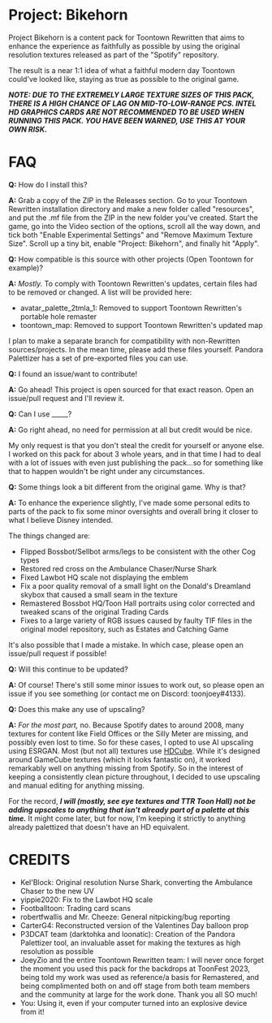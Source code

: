 # Project: Bikehorn

Project Bikehorn is a content pack for Toontown Rewritten that aims to enhance the experience as faithfully as possible by using the original resolution textures released as part of the "Spotify" repository.

The result is a near 1:1 idea of what a faithful modern day Toontown could've looked like, staying as true as possible to the original game.

***NOTE: DUE TO THE EXTREMELY LARGE TEXTURE SIZES OF THIS PACK, THERE IS A HIGH CHANCE OF LAG ON MID-TO-LOW-RANGE PCS. INTEL HD GRAPHICS CARDS ARE NOT RECOMMENDED TO BE USED WHEN RUNNING THIS PACK. YOU HAVE BEEN WARNED, USE THIS AT YOUR OWN RISK.***

# FAQ

**Q:** How do I install this?

**A:** Grab a copy of the ZIP in the Releases section. Go to your Toontown Rewritten installation directory and make a new folder called "resources", and put the .mf file from the ZIP in the new folder you've created. Start the game, go into the Video section of the options, scroll all the way down, and tick both "Enable Experimental Settings" and "Remove Maximum Texture Size". Scroll up a tiny bit, enable "Project: Bikehorn", and finally hit "Apply".

**Q:** How compatible is this source with other projects (Open Toontown for example)?

**A:** *Mostly.* To comply with Toontown Rewritten's updates, certain files had to be removed or changed. A list will be provided here:

* avatar_palette_2tmla_1: Removed to support Toontown Rewritten's portable hole remaster
* toontown_map: Removed to support Toontown Rewritten's updated map

I plan to make a separate branch for compatibility with non-Rewritten sources/projects. In the mean time, please add these files yourself. Pandora Palettizer has a set of pre-exported files you can use.

**Q:** I found an issue/want to contribute!

**A:** Go ahead! This project is open sourced for that exact reason. Open an issue/pull request and I'll review it.

**Q:** Can I use _____?

**A:** Go right ahead, no need for permission at all but credit would be nice.

My only request is that you don't steal the credit for yourself or anyone else. I worked on this pack for about 3 whole years, and in that time I had to deal with a lot of issues with even just publishing the pack...so for something like that to happen wouldn't be right under any circumstances.

**Q:** Some things look a bit different from the original game. Why is that?

**A:** To enhance the experience slightly, I've made some personal edits to parts of the pack to fix some minor oversights and overall bring it closer to what I believe Disney intended.

The things changed are:

* Flipped Bossbot/Sellbot arms/legs to be consistent with the other Cog types
* Restored red cross on the Ambulance Chaser/Nurse Shark
* Fixed Lawbot HQ scale not displaying the emblem
* Fix a poor quality removal of a small light on the Donald's Dreamland skybox that caused a small seam in the texture
* Remastered Bossbot HQ/Toon Hall portraits using color corrected and tweaked scans of the original Trading Cards
* Fixes to a large variety of RGB issues caused by faulty TIF files in the original model repository, such as Estates and Catching Game

It's also possible that I made a mistake. In which case, please open an issue/pull request if possible!

**Q:** Will this continue to be updated?

**A:** Of course! There's still some minor issues to work out, so please open an issue if you see something (or contact me on Discord: toonjoey#4133).

**Q:** Does this make any use of upscaling?

**A:** *For the most part,* no. Because Spotify dates to around 2008, many textures for content like Field Offices or the Silly Meter are missing, and possibly even lost to time. So for these cases, I opted to use AI upscaling using ESRGAN. Most (but not all) textures use [HDCube](https://github.com/Venomalia/HDcube). While it's designed around GameCube textures (which it looks fantastic on), it worked remarkably well on anything missing from Spotify. So in the interest of keeping a consistently clean picture throughout, I decided to use upscaling and manual editing for anything missing.

For the record, ***I will (mostly, see eye textures and TTR Toon Hall) not be adding upscales to anything that isn't already part of a palette at this time.*** It might come later, but for now, I'm keeping it strictly to anything already palettized that doesn't have an HD equivalent.

# CREDITS

* Kel'Block: Original resolution Nurse Shark, converting the Ambulance Chaser to the new UV
* yippie2020: Fix to the Lawbot HQ scale
* Footballtoon: Trading card scans
* robertfwallis and Mr. Cheeze: General nitpicking/bug reporting
* CarterG4: Reconstructed version of the Valentines Day balloon prop
* P3DCAT team (darktohka and loonatic): Creation of the Pandora Palettizer tool, an invaluable asset for making the textures as high resolution as possible
* JoeyZio and the entire Toontown Rewritten team: I will never once forget the moment you used this pack for the backdrops at ToonFest 2023, being told my work was used as reference/a basis for Remastered, and being complimented both on and off stage from both team members and the community at large for the work done. Thank you all SO much!
* You: Using it, even if your computer turned into an explosive device from it!